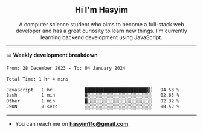 <h2 align="center">Hi I'm Hasyim</h2>

<p align="center">A computer science student who aims to become a full-stack web developer and has a great curiosity to learn new things. I’m currently learning backend development using JavaScript.</p>

<!--![Anurag's GitHub stats](https://github-readme-stats-one-pink-11.vercel.app/api?username=hasyimashari&show_icons=true&theme=transparent&hide=contribs,prs)-->

---

📊 **Weekly development breakdown**

<!--START_SECTION:waka-->

```txt
From: 28 December 2023 - To: 04 January 2024

Total Time: 1 hr 4 mins

JavaScript   1 hr            ███████████████████████▓░   94.53 %
Bash         1 min           ▓░░░░░░░░░░░░░░░░░░░░░░░░   02.63 %
Other        1 min           ▓░░░░░░░░░░░░░░░░░░░░░░░░   02.32 %
JSON         0 secs          ░░░░░░░░░░░░░░░░░░░░░░░░░   00.52 %
```

<!--END_SECTION:waka-->

---

- You can reach me on **hasyim11c@gmail.com**
